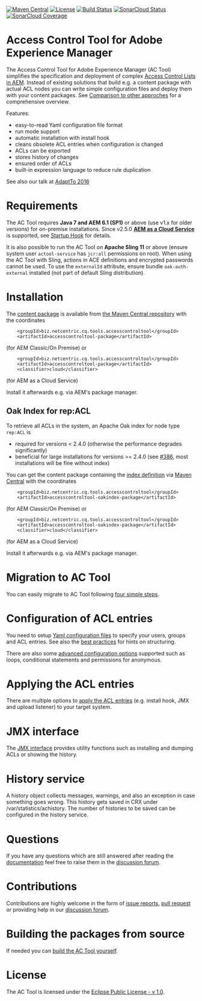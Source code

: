[![Maven Central](https://maven-badges.herokuapp.com/maven-central/biz.netcentric.cq.tools.accesscontroltool/accesscontroltool/badge.svg)](https://maven-badges.herokuapp.com/maven-central/biz.netcentric.cq.tools.accesscontroltool/accesscontroltool)
[![License](https://img.shields.io/badge/License-EPL%201.0-red.svg)](https://opensource.org/licenses/EPL-1.0)
[![Build Status](https://github.com/netcentric/accesscontroltool/actions/workflows/maven.yml/badge.svg?branch=develop)](https://github.com/Netcentric/accesscontroltool/actions/workflows/maven.yml)
[![SonarCloud Status](https://sonarcloud.io/api/project_badges/measure?project=Netcentric_accesscontroltool&metric=alert_status)](https://sonarcloud.io/dashboard?id=Netcentric_accesscontroltool)
[![SonarCloud Coverage](https://sonarcloud.io/api/project_badges/measure?project=Netcentric_accesscontroltool&metric=coverage)](https://sonarcloud.io/component_measures/metric/coverage/list?id=Netcentric_accesscontroltool)

Access Control Tool for Adobe Experience Manager
================================================

The Access Control Tool for Adobe Experience Manager (AC Tool) simplifies the specification and deployment of complex [Access Control Lists in AEM](http://docs.adobe.com/docs/en/cq/current/administering/security.html#Access%20Control%20Lists%20and%20how%20they%20are%20evaluated).
Instead of existing solutions that build e.g. a content package with actual ACL nodes you can write simple configuration files and deploy them with your content packages. See [Comparison to other approches](docs/Comparison.md) for a comprehensive overview.

Features:
* easy-to-read Yaml configuration file format
* run mode support
* automatic installation with install hook
* cleans obsolete ACL entries when configuration is changed
* ACLs can be exported
* stores history of changes
* ensured order of ACLs
* built-in expression language to reduce rule duplication

See also our talk at [AdaptTo 2016](https://adapt.to/2016/en/schedule/ac-tool.html)

# Requirements

The AC Tool requires **Java 7 and AEM 6.1 (SP1)** or above (use v1.x for older versions) for on-premise installations. Since v2.5.0 **[AEM as a Cloud Service](https://www.adobe.com/marketing/experience-manager/cloud-service.html)** is supported, see [Startup Hook](https://github.com/Netcentric/accesscontroltool/blob/develop/docs/ApplyConfig.md#startup-hook) for details.

It is also possible to run the AC Tool on **Apache Sling 11** or above (ensure system user `actool-service` has `jcr:all` permissions on root). When using the AC Tool with Sling, actions in ACE definitions and encrypted passwords cannot be used. To use the `externalId` attribute, ensure bundle `oak-auth-external` installed (not part of default Sling distribution).

# Installation

The [content package](https://jackrabbit.apache.org/filevault) is available from [the Maven Central repository](https://repo1.maven.org/maven2/biz/netcentric/cq/tools/accesscontroltool/accesscontroltool-package/) with the coordinates 

```
    <groupId>biz.netcentric.cq.tools.accesscontroltool</groupId>
    <artifactId>accesscontroltool-package</artifactId>
```
(for AEM Classic/On Premise) or

```
    <groupId>biz.netcentric.cq.tools.accesscontroltool</groupId>
    <artifactId>accesscontroltool-package</artifactId>
    <classifier>cloud</classifier>
```
(for AEM as a Cloud Service)

Install it afterwards e.g. via AEM's package manager.


## Oak Index for rep:ACL

To retrieve all ACLs in the system, an Apache Oak index for node type `rep:ACL` is 

* required for versions < 2.4.0 (otherwise the performance degrades significantly)
* beneficial for large installations for versions >= 2.4.0 (see [#386](https://github.com/Netcentric/accesscontroltool/issues/386), most installations will be fine without index)

You can get the content package containing the [index definition](http://jackrabbit.apache.org/oak/docs/query/indexing.html#index-defnitions) via [Maven Central](https://repo1.maven.org/maven2/biz/netcentric/cq/tools/accesscontroltool/accesscontroltool-oakindex-package/) with the coordinates  

```
    <groupId>biz.netcentric.cq.tools.accesscontroltool</groupId>
    <artifactId>accesscontroltool-oakindex-package</artifactId>
```
(for AEM Classic/On Premise) or

```
    <groupId>biz.netcentric.cq.tools.accesscontroltool</groupId>
    <artifactId>accesscontroltool-oakindex-package</artifactId>
    <classifier>cloud</classifier>
```
(for AEM as a Cloud Service)

Install it afterwards e.g. via AEM's package manager.

# Migration to AC Tool

You can easily migrate to AC Tool following [four simple steps](docs/Migration.md).

# Configuration of ACL entries

You need to setup [Yaml configuration files](docs/Configuration.md) to specify your users, groups and ACL entries. See also the [best practices](docs/BestPractices.md) for hints on structuring.

There are also some [advanced configuration options](docs/AdvancedFeatures.md) supported such as loops, conditional statements and permissions for anonymous.

# Applying the ACL entries

There are multiple options to [apply the ACL entries](docs/ApplyConfig.md) (e.g. install hook, JMX and upload listener) to your target system.

# JMX interface

The [JMX interface](docs/Jmx.md) provides utility functions such as installing and dumping ACLs or showing the history. 

# History service

A history object collects messages, warnings, and also an exception in case something goes wrong. This history gets saved in CRX under /var/statistics/achistory. The number of histories to be saved can be configured in the history service.

# Questions

If you have any questions which are still answered after reading the [documentation](docs/) feel free to raise them in the [discussion forum](https://github.com/Netcentric/accesscontroltool/discussions).

# Contributions

Contributions are highly welcome in the form of [issue reports](https://github.com/Netcentric/accesscontroltool/issues), [pull request](https://docs.github.com/en/free-pro-team@latest/github/collaborating-with-issues-and-pull-requests/creating-a-pull-request-from-a-fork) or providing help in our [discussion forum](https://github.com/Netcentric/accesscontroltool/discussions).

# Building the packages from source

If needed you can [build the AC Tool yourself](docs/BuildPackage.md).

# License

The AC Tool is licensed under the [Eclipse Public License - v 1.0](LICENSE.txt).
